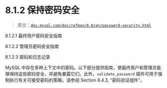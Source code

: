 # 8.1.2 保持密码安全

> 原文：[`dev.mysql.com/doc/refman/8.0/en/password-security.html`](https://dev.mysql.com/doc/refman/8.0/en/password-security.html)

8.1.2.1 最终用户密码安全指南

8.1.2.2 管理员密码安全指南

8.1.2.3 密码和日志记录

MySQL 中存在多种上下文中的密码。以下部分提供指南，使最终用户和管理员能够保持这些密码安全，并避免暴露它们。此外，`validate_password` 插件可用于强制执行有关可接受密码的策略。请参阅 Section 8.4.3, “密码验证组件”。
